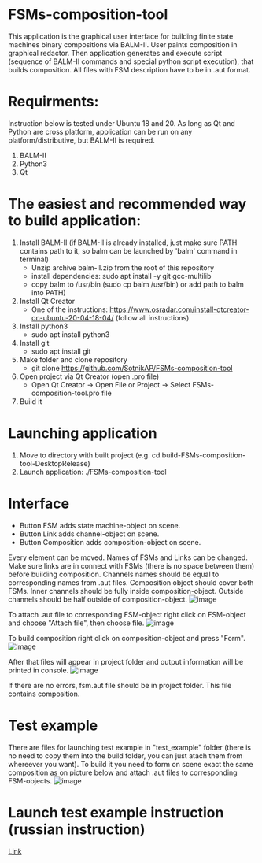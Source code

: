 # FSMs-composition-tool
This application is the graphical user interface for building finite state machines binary compositions via BALM-II.
User paints composition in graphical redactor. Then application generates and execute script (sequence of BALM-II commands and special python script execution), that builds composition.
All files with FSM description have to be in .aut format.


# Requirments:
Instruction below is tested under Ubuntu 18 and 20.
As long as Qt and Python are cross platform, application can be run on any platform/distributive, but BALM-II is required.

1. BALM-II
2. Python3
3. Qt

# The easiest and recommended way to build application:
1. Install BALM-II (if BALM-II is already installed, just make sure PATH contains path to it, so balm can be launched by 'balm' command in terminal)
   - Unzip archive balm-II.zip from the root of this repository
   - install dependencies: sudo apt install -y git gcc-multilib
   - copy balm to /usr/bin (sudo cp balm /usr/bin) or add path to balm into PATH)
2. Install Qt Creator 
   - One of the instructions: https://www.osradar.com/install-qtcreator-on-ubuntu-20-04-18-04/ (follow all instructions)
3. Install python3 
   - sudo apt install python3
4. Install git
   - sudo apt install git
5. Make folder and clone repository
   - git clone https://github.com/SotnikAP/FSMs-composition-tool
6. Open project via Qt Creator (open .pro file)
   - Open Qt Creator -> Open File or Project -> Select FSMs-composition-tool.pro file
7. Build it

# Launching application
1. Move to directory with built project (e.g. cd build-FSMs-composition-tool-DesktopRelease)
2. Launch application: ./FSMs-composition-tool

# Interface
- Button FSM adds state machine-object on scene.
- Button Link adds channel-object on scene.
- Button Composition adds composition-object on scene.

Every element can be moved. Names of FSMs and Links can be changed.
Make sure links are in connect with FSMs (there is no space between them) before building composition.
Channels names should be equal to corresponding names from .aut files.
Composition object should cover both FSMs. Inner channels should be fully inside composition-object. Outside channels should be half outside of composition-object.
![image](https://user-images.githubusercontent.com/36838141/213866937-1a3f47b5-17cc-4cf5-9d00-c7aa3297accb.png)

To attach .aut file to corresponding FSM-object right click on FSM-object and choose "Attach file", then choose file.
![image](https://user-images.githubusercontent.com/36838141/213866949-f2d5c445-6a45-4548-9cf3-f758092b1419.png)

To build composition right click on composition-object and press "Form".
![image](https://user-images.githubusercontent.com/36838141/213866959-7c28e7bc-3a57-4959-a1e4-5d3be19263f8.png)

After that files will appear in project folder and output information will be printed in console.
![image](https://user-images.githubusercontent.com/36838141/213866972-ab0ef43b-7e52-420d-9d2e-8f675606d961.png)

If there are no errors, fsm.aut file should be in project folder. This file contains composition.

# Test example
There are files for launching test example in "test_example" folder (there is no need to copy them into the build folder, you can just atach them from whereever you want). To build it you need to form on scene exact the same composition as on picture below and attach .aut files to corresponding FSM-objects.
![image](https://user-images.githubusercontent.com/36838141/213867485-3257386c-b5d3-4112-a25d-4a1eeb65d9d9.png)


# Launch test example instruction (russian instruction)
[Link](https://github.com/SotnikAP/FSMs-composition-tool/blob/master/doc/%D0%A3%D0%BF%D1%80%D0%B0%D0%B2%D0%BB%D0%B5%D0%BD%D0%B8%D0%B5%20%D0%B3%D1%80%D0%B0%D1%84%D0%B8%D1%87%D0%B5%D1%81%D0%BA%D0%B8%D0%BC%20%D1%80%D0%B5%D0%B4%D0%B0%D0%BA%D1%82%D0%BE%D1%80%D0%BE%D0%BC%20%D0%B8%20%D0%B7%D0%B0%D0%BF%D1%83%D1%81%D0%BA%20%D1%82%D0%B5%D1%81%D1%82%D0%BE%D0%B2%D0%BE%D0%B3%D0%BE%20%D0%BF%D1%80%D0%B8%D0%BC%D0%B5%D1%80%D0%B0.pdf)


#### 

